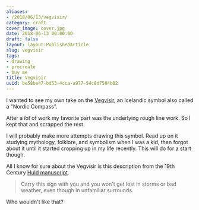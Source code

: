 ```yaml
---
aliases:
- /2018/06/13/vegvisir/
category: craft
cover_image: cover.jpg
date: 2018-06-13 00:00:00
draft: false
layout: layout:PublishedArticle
slug: vegvisir
tags:
- drawing
- procreate
- buy me
title: Vegvisir
uuid: be58be47-bd53-4cca-a977-54c8d7584b02
---
```


I wanted to see my own take on the [Vegvísir][], an Icelandic symbol also called a "Nordic Compass".

[Vegvísir]: https://norse-mythology.org/vegvisir/
<!--more-->

After a *lot* of work my favorite part was the underlying rough line work. So I kept that and scrapped the
rest.

I will probably make more attempts drawing this symbol. Read up on it studying mythology, folklore, and
symbolism when I was a kid, then forgot about it until it started cropping up in my life recently. This will
do for a start though.

All I know for sure about the Vegvísir is this description from the 19th Century [Huld manuscript][].

[Huld Manuscript]: https://www.academia.edu/13008560/Huld_Manuscript_of_Galdrastafir_Witchcraft_Magic_Symbols_and_Runes_-_English_Translation

> Carry this sign with you and you won't get lost in storms or bad weather, even though in unfamiliar
> surrounds.

Who wouldn't like that?